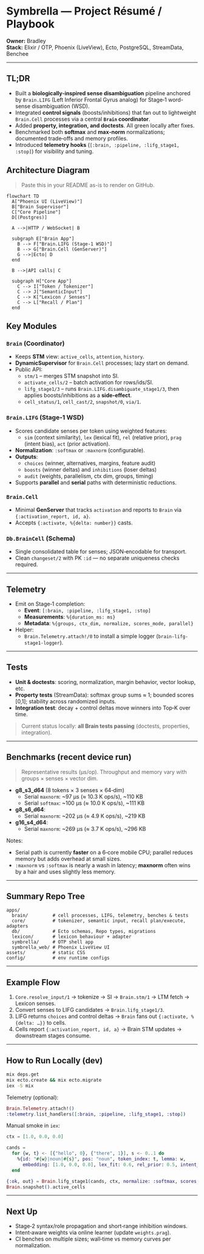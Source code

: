 
# Symbrella — Project Résumé / Playbook

**Owner:** Bradley  
**Stack:** Elixir / OTP, Phoenix (LiveView), Ecto, PostgreSQL, StreamData, Benchee

---

## TL;DR

- Built a **biologically-inspired sense disambiguation** pipeline anchored by `Brain.LIFG` (Left Inferior Frontal Gyrus analog) for Stage‑1 word-sense disambiguation (WSD).
- Integrated **control signals** (boosts/inhibitions) that fan out to lightweight `Brain.Cell` processes via a central **`Brain` coordinator**.
- Added **property, integration, and doctests**. All green locally after fixes.  
- Benchmarked both **softmax** and **max‑norm** normalizations; documented trade‑offs and memory profiles.
- Introduced **telemetry hooks** (`[:brain, :pipeline, :lifg_stage1, :stop]`) for visibility and tuning.


## Architecture Diagram

> Paste this in your README as-is to render on GitHub.

```mermaid
flowchart TD
  A["Phoenix UI (LiveView)"]
  B["Brain Supervisor"]
  C["Core Pipeline"]
  D[(Postgres)]

  A -->|HTTP / WebSocket| B

  subgraph E["Brain App"]
    B --> F["Brain.LIFG (Stage-1 WSD)"]
    B --> G["Brain.Cell (GenServer)"]
    G -->|Ecto| D
  end

  B -->|API calls| C

  subgraph H["Core App"]
    C --> I["Token / Tokenizer"]
    C --> J["SemanticInput"]
    C --> K["Lexicon / Senses"]
    C --> L["Recall / Plan"]
  end

```


## Key Modules

### `Brain` (Coordinator)
- Keeps **STM** view: `active_cells`, `attention`, `history`.
- **DynamicSupervisor** for `Brain.Cell` processes; lazy start on demand.
- Public API:
  - `stm/1` – merges STM snapshot into SI.
  - `activate_cells/2` – batch activation for rows/ids/SI.
  - `lifg_stage1/3` – runs `Brain.LIFG.disambiguate_stage1/3`, then applies boosts/inhibitions as a **side‑effect**.
  - `cell_status/1`, `cell_cast/2`, `snapshot/0`, `via/1`.

### `Brain.LIFG` (Stage‑1 WSD)
- Scores candidate senses per token using weighted features:
  - `sim` (context similarity), `lex` (lexical fit), `rel` (relative prior), `prag` (intent bias), `act` (prior activation).
- **Normalization**: `:softmax` or `:maxnorm` (configurable).
- **Outputs**:
  - `choices` (winner, alternatives, margins, feature audit)
  - `boosts` (winner deltas) and `inhibitions` (loser deltas)
  - `audit` (weights, parallelism, ctx dim, groups, timing)
- Supports **parallel** and **serial** paths with deterministic reductions.

### `Brain.Cell`
- Minimal **GenServer** that tracks `activation` and reports to `Brain` via `{:activation_report, id, a}`.
- Accepts `{:activate, %{delta: number}}` casts.

### `Db.BrainCell` (Schema)
- Single consolidated table for senses; JSON‑encodable for transport.
- Clean `changeset/2` with PK `:id` — no separate uniqueness checks required.

---

## Telemetry

- Emit on Stage‑1 completion:
  - **Event**: `[:brain, :pipeline, :lifg_stage1, :stop]`
  - **Measurements**: `%{duration_ms: ms}`
  - **Metadata**: `%{groups, ctx_dim, normalize, scores_mode, parallel}`
- Helper:
  - `Brain.Telemetry.attach!/0` to install a simple logger (`brain-lifg-stage1-logger`).

---

## Tests

- **Unit & doctests**: scoring, normalization, margin behavior, vector lookup, etc.
- **Property tests** (StreamData): softmax group sums ≈ 1; bounded scores [0,1]; stability across randomized inputs.
- **Integration test**: decay + control deltas move winners into Top‑K over time.

> Current status locally: **all Brain tests passing** (doctests, properties, integration).

---

## Benchmarks (recent device run)

> Representative results (μs/op). Throughput and memory vary with groups × senses × vector dim.

- **g8_s3_d64** (8 tokens × 3 senses × 64‑dim)
  - Serial `maxnorm`: ~97 μs (≈ 10.3 K ops/s), ~110 KB
  - Serial `softmax`: ~100 μs (≈ 10.0 K ops/s), ~111 KB
- **g8_s6_d64**:
  - Serial `maxnorm`: ~202 μs (≈ 4.9 K ops/s), ~219 KB
- **g16_s4_d64**:
  - Serial `maxnorm`: ~269 μs (≈ 3.7 K ops/s), ~296 KB

Notes:
- Serial path is currently **faster** on a 6‑core mobile CPU; parallel reduces memory but adds overhead at small sizes.
- `:maxnorm` vs `:softmax` is nearly a wash in latency; **maxnorm** often wins by a hair and uses slightly less memory.

---

## Summary Repo Tree

```
apps/
  brain/         # cell processes, LIFG, telemetry, benches & tests
  core/          # tokenizer, semantic input, recall plan/execute, adapters
  db/            # Ecto schemas, Repo types, migrations
  lexicon/       # lexicon behaviour + adapter
  symbrella/     # OTP shell app
  symbrella_web/ # Phoenix LiveView UI
assets/          # static CSS
config/          # env runtime configs
```

---

## Example Flow

1. `Core.resolve_input/1` → tokenize → SI → `Brain.stm/1` → LTM fetch → Lexicon senses.
2. Convert senses to LIFG candidates → `Brain.lifg_stage1/3`.
3. LIFG returns `choices` and control deltas → `Brain` fans out `{:activate, %{delta: …}}` to cells.
4. Cells report `{:activation_report, id, a}` → Brain STM updates → downstream stages consume.

---

## How to Run Locally (dev)

```bash
mix deps.get
mix ecto.create && mix ecto.migrate
iex -S mix
```

Telemetry (optional):
```elixir
Brain.Telemetry.attach!()
:telemetry.list_handlers([:brain, :pipeline, :lifg_stage1, :stop])
```

Manual smoke in `iex`:
```elixir
ctx = [1.0, 0.0, 0.0]

cands =
  for {w, t} <- [{"hello", 0}, {"there", 1}], s <- 0..1 do
    %{id: "#{w}|noun|#{s}", pos: "noun", token_index: t, lemma: w,
      embedding: [1.0, 0.0, 0.0], lex_fit: 0.6, rel_prior: 0.5, intent_bias: 0.5, activation: 0.1}
  end

{:ok, out} = Brain.lifg_stage1(cands, ctx, normalize: :softmax, scores: :top2)
Brain.snapshot().active_cells
```

---

## Next Up

- Stage‑2 syntax/role propagation and short‑range inhibition windows.
- Intent‑aware weights via online learner (update `weights.prag`).
- CI benches on multiple sizes; wall‑time vs memory curves per normalization.
